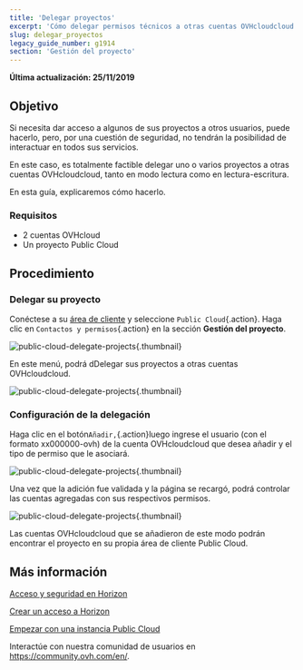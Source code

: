 ```yaml
---
title: 'Delegar proyectos'
excerpt: 'Cómo delegar permisos técnicos a otras cuentas OVHcloudcloud para un proyecto Public Cloud'
slug: delegar_proyectos
legacy_guide_number: g1914
section: 'Gestión del proyecto'
---
```


**Última actualización: 25/11/2019**
 
## Objetivo

Si necesita dar acceso a algunos de sus proyectos a otros usuarios, puede hacerlo, pero, por una cuestión de seguridad, no tendrán la posibilidad de interactuar en todos sus servicios. 

En este caso, es totalmente factible delegar uno o varios proyectos a otras cuentas OVHcloudcloud, tanto en modo lectura como en lectura-escritura.

En esta guía, explicaremos cómo hacerlo.


### Requisitos

- 2 cuentas OVHcloud
- Un proyecto Public Cloud


## Procedimiento 

### Delegar su proyecto

Conéctese a su [área de cliente](https://ca.ovh.com) y seleccione `Public Cloud`{.action}. Haga clic en `Contactos y permisos`{.action} en la sección **Gestión del proyecto**.


![public-cloud-delegate-projects](images/pcidelegateprojects1.png){.thumbnail}

En este menú, podrá dDelegar sus proyectos a otras cuentas OVHcloudcloud.


![public-cloud-delegate-projects](images/pcidelegateprojects2.png){.thumbnail}

### Configuración de la delegación

Haga clic en el botón`Añadir,`{.action}luego ingrese el usuario (con el formato xx000000-ovh) de la cuenta OVHcloudcloud que desea añadir y el tipo de permiso que le asociará.

![public-cloud-delegate-projects](images/pcidelegateprojects3.png){.thumbnail}

Una vez que la adición fue validada y la página se recargó, podrá controlar las cuentas agregadas con sus respectivos permisos.

![public-cloud-delegate-projects](images/pcidelegateprojects4.png){.thumbnail}

Las cuentas OVHcloudcloud que se añadieron de este modo podrán encontrar el proyecto en su propia área de cliente Public Cloud.

## Más información

[Acceso y seguridad en Horizon](../acceso_y_seguridad_en_horizon//)

[Crear un acceso a Horizon](../crear_un_acceso_a_horizon/)

[Empezar con una instancia Public Cloud](../empezar-con-una-instancia-public-cloud/)

Interactúe con nuestra comunidad de usuarios en <https://community.ovh.com/en/>.
